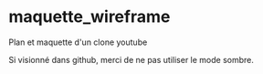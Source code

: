 # maquette_wireframe
Plan et maquette d'un clone youtube

Si visionné dans github, merci de ne pas utiliser le mode sombre.
